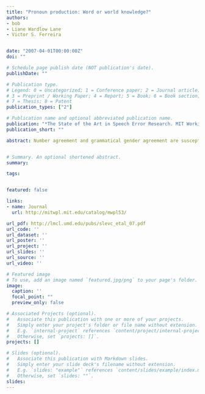 ```yaml
---
title: "Pronoun production: Word or world knowledge?"
authors:
- bob
- Liane Wardlow Lane
- Victor S. Ferreira


date: "2007-04-01T00:00:00Z"
doi: ""

# Schedule page publish date (NOT publication's date).
publishDate: ""

# Publication type.
# Legend: 0 = Uncategorized; 1 = Conference paper; 2 = Journal article;
# 3 = Preprint / Working Paper; 4 = Report; 5 = Book; 6 = Book section;
# 7 = Thesis; 8 = Patent
publication_types: ["2"]

# Publication name and optional abbreviated publication name.
publication: "*The State of the Art in Speech Error Research. MIT Working Papers in Linguistics, 53, 191-203.*"
publication_short: ""

abstract: Number agreement and grammatical gender agreement are susceptible to attraction, where characteristics of other sentence elements lead to agreement errors. Previous evidence and theories suggest that attraction happens as a syntactic or lexical process (i.e., involving word-knowledge), rather than as a conceptual process (i.e., involving world-knowledge). The current paper presents data on a different type of agreement<b>:</b> agreement in notional/conceptual gender between genitive pronouns and their antecedents. We find that conceptual gender agreement is also susceptible to attraction, but unlike number or grammatical gender agreement, this attraction happens as a conceptual process, not a syntactic/lexical process.


# Summary. An optional shortened abstract.
summary:

tags:


featured: false

links:
- name: Journal
  url: http://mitwpl.mit.edu/catalog/mwpl53/

url_pdf: http://lmcl.umd.edu/pubs/slevc_etal_07.pdf
url_code: ''
url_dataset: ''
url_poster: ''
url_project: ''
url_slides: ''
url_source: ''
url_video: ''

# Featured image
# To use, add an image named `featured.jpg/png` to your page's folder. 
image:
  caption: ''
  focal_point: ""
  preview_only: false

# Associated Projects (optional).
#   Associate this publication with one or more of your projects.
#   Simply enter your project's folder or file name without extension.
#   E.g. `internal-project` references `content/project/internal-project/index.md`.
#   Otherwise, set `projects: []`.
projects: []

# Slides (optional).
#   Associate this publication with Markdown slides.
#   Simply enter your slide deck's filename without extension.
#   E.g. `slides: "example"` references `content/slides/example/index.md`.
#   Otherwise, set `slides: ""`.
slides:
---
```


